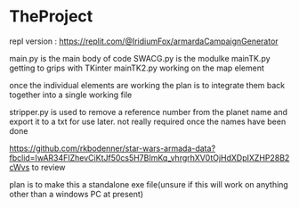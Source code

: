 # TheProject

repl version : https://replit.com/@IridiumFox/armardaCampaignGenerator

main.py is the main body of code
SWACG.py is the modulke 
mainTK.py getting to grips with TKinter
mainTK2.py working on the map element

once the individual elements are working the plan is to integrate them back together into a single working file

stripper.py is used to remove a reference number from the planet name and export it to a txt for use later. not really required once the names have been done 

https://github.com/rkbodenner/star-wars-armada-data?fbclid=IwAR34FIZhevCiKtJf50cs5H7BImKq_vhrgrhXV0tOjHdXDpIXZHP28B2cWvs to review

plan is to make this a standalone exe file(unsure if this will work on anything other than a windows PC at present)
